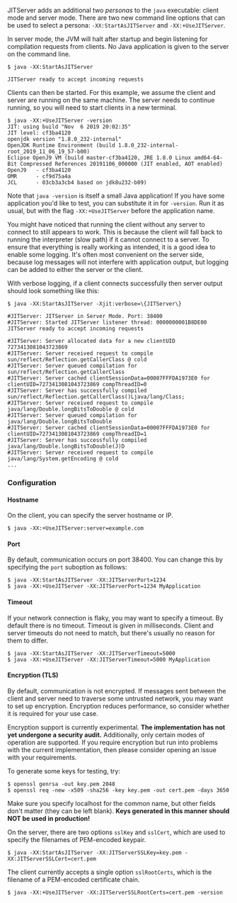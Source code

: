<!--
Copyright (c) 2018, 2019 IBM Corp. and others

This program and the accompanying materials are made available under
the terms of the Eclipse Public License 2.0 which accompanies this
distribution and is available at https://www.eclipse.org/legal/epl-2.0/
or the Apache License, Version 2.0 which accompanies this distribution and
is available at https://www.apache.org/licenses/LICENSE-2.0.

This Source Code may also be made available under the following
Secondary Licenses when the conditions for such availability set
forth in the Eclipse Public License, v. 2.0 are satisfied: GNU
General Public License, version 2 with the GNU Classpath
Exception [1] and GNU General Public License, version 2 with the
OpenJDK Assembly Exception [2].

[1] https://www.gnu.org/software/classpath/license.html
[2] http://openjdk.java.net/legal/assembly-exception.html

SPDX-License-Identifier: EPL-2.0 OR Apache-2.0 OR GPL-2.0 WITH Classpath-exception-2.0 OR LicenseRef-GPL-2.0 WITH Assembly-exception
-->

JITServer adds an additional two *personas* to the `java` executable: client mode and server mode. There are two new command line options that can be used to select a persona: `-XX:StartAsJITServer` and `-XX:+UseJITServer`.

In server mode, the JVM will halt after startup and begin listening for compilation requests from clients. No Java application is given to the server on the command line.

```
$ java -XX:StartAsJITServer

JITServer ready to accept incoming requests
```

Clients can then be started. For this example, we assume the client and server are running on the same machine. The server needs to continue running, so you will need to start clients in a new terminal.

```
$ java -XX:+UseJITServer -version
JIT: using build "Nov  6 2019 20:02:35"
JIT level: cf3ba4120
openjdk version "1.8.0_232-internal"
OpenJDK Runtime Environment (build 1.8.0_232-internal-root_2019_11_06_19_57-b00)
Eclipse OpenJ9 VM (build master-cf3ba4120, JRE 1.8.0 Linux amd64-64-Bit Compressed References 20191106_000000 (JIT enabled, AOT enabled)
OpenJ9   - cf3ba4120
OMR      - cf9d75a4a
JCL      - 03cb3a3cb4 based on jdk8u232-b09)
```
Note that `java -version` is itself a small Java application! If you have some application you'd like to test, you can substitute it in for `-version`. Run it as usual, but with the flag `-XX:+UseJITServer` before the application name.

You might have noticed that running the client without any server to connect to still appears to work. This is because the client will fall back to running the interpreter (slow path) if it cannot connect to a server. To ensure that everything is really working as intended, it is a good idea to enable some logging. It's often most convenient on the server side, because log messages will not interfere with application output, but logging can be added to either the server or the client.

With verbose logging, if a client connects successfully then server output should look something like this:
```
$ java -XX:StartAsJITServer -Xjit:verbose=\{JITServer\}

#JITServer: JITServer in Server Mode. Port: 38400
#JITServer: Started JITServer listener thread: 0000000001B8DE00
JITServer ready to accept incoming requests

#JITServer: Server allocated data for a new clientUID 7273413081043723869
#JITServer: Server received request to compile sun/reflect/Reflection.getCallerClass @ cold
#JITServer: Server queued compilation for sun/reflect/Reflection.getCallerClass
#JITServer: Server cached clientSessionData=00007FFFDA1973E0 for clientUID=7273413081043723869 compThreadID=0
#JITServer: Server has successfully compiled sun/reflect/Reflection.getCallerClass()Ljava/lang/Class;
#JITServer: Server received request to compile java/lang/Double.longBitsToDouble @ cold
#JITServer: Server queued compilation for java/lang/Double.longBitsToDouble
#JITServer: Server cached clientSessionData=00007FFFDA1973E0 for clientUID=7273413081043723869 compThreadID=1
#JITServer: Server has successfully compiled java/lang/Double.longBitsToDouble(J)D
#JITServer: Server received request to compile java/lang/System.getEncoding @ cold
...
```

### Configuration

#### Hostname
On the client, you can specify the server hostname or IP.
```
$ java -XX:+UseJITServer:server=example.com
```

#### Port
By default, communication occurs on port 38400. You can change this by specifying the `port` suboption as follows:
```
$ java -XX:StartAsJITServer -XX:JITServerPort=1234
$ java -XX:+UseJITServer -XX:JITServerPort=1234 MyApplication
```

#### Timeout
If your network connection is flaky, you may want to specify a timeout. By default there is no timeout. Timeout is given in milliseconds. Client and server timeouts do not need to match, but there's usually no reason for them to differ.
```
$ java -XX:StartAsJITServer -XX:JITServerTimeout=5000
$ java -XX:+UseJITServer -XX:JITServerTimeout=5000 MyApplication
```

#### Encryption (TLS)
By default, communication is not encrypted. If messages sent between the client and server need to traverse some untrusted network, you may want to set up encryption. Encryption reduces performance, so consider whether it is required for your use case.

Encryption support is currently experimental. **The implementation has not yet undergone a security audit.** Additionally, only certain modes of operation are supported. If you require encryption but run into problems with the current implementation, then please consider opening an issue with your requirements.

To generate some keys for testing, try:
```
$ openssl genrsa -out key.pem 2048
$ openssl req -new -x509 -sha256 -key key.pem -out cert.pem -days 3650
```
Make sure you specify localhost for the common name, but other fields don't matter (they can be left blank). **Keys generated in this manner should NOT be used in production!**

On the server, there are two options `sslKey` and `sslCert`, which are used to specify the filenames of PEM-encoded keypair.
```
$ java -XX:StartAsJITServer -XX:JITServerSSLKey=key.pem -XX:JITServerSSLCert=cert.pem
```
The client currently accepts a single option `sslRootCerts`, which is the filename of a PEM-encoded certificate chain.
```
$ java -XX:+UseJITServer -XX:JITServerSSLRootCerts=cert.pem -version
```
